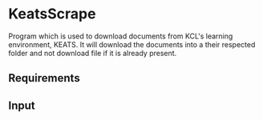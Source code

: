 # KeatsScrape
Program which is used to download documents from KCL's learning environment, KEATS. It will download the documents into a their respected folder and not download file if it is already present.

## Requirements

## Input
